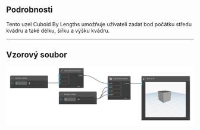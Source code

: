 <!--- Autodesk.DesignScript.Geometry.Cuboid.ByLengths(origin, width, length, height) --->
<!--- VK63GH4YGTA23CXGPUEJO47L6TRGFRG7QY64LCFRO6C5G6UFK4PA --->
## Podrobnosti
Tento uzel Cuboid By Lengths umožňuje uživateli zadat bod počátku středu kvádru a také délku, šířku a výšku kvádru.
___
## Vzorový soubor

![ByLengths (origin, width, length, height)](./VK63GH4YGTA23CXGPUEJO47L6TRGFRG7QY64LCFRO6C5G6UFK4PA_img.png)

